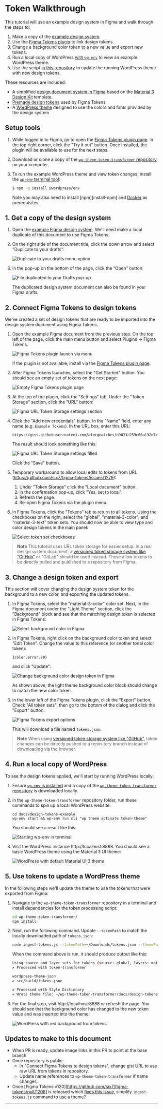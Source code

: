 # Token Walkthrough

This tutorial will use an example design system in Figma and walk through the steps to:

1. Make a copy of the [example design system][example-figma-document].
2. Use the [Figma Tokens plugin][figma-tokens-plugin] to link design tokens.
3. Change a background color token to a new value and export new tokens.
4. Run a local copy of WordPress [with `wp-env`][wp-env-documentation] to view an example WordPress theme.
5. Use the script [in this repository][repository-link] to update the running WordPress theme with new design tokens.

These resources are included:

- A simplified [design document system in Figma][example-figma-document] based on the [Material 3 Design Kit][figma-material-3-design-kit] template.
- [Premade design tokens][example-tokens] used by Figma Tokens
- A [WordPress theme][repository-example-theme] designed to use the colors and fonts provided by the design system

## Setup tools

1. While logged in to Figma, go to open the [Figma Tokens plugin page][figma-tokens-plugin]. In the top right corner, click the "Try it out" button. Once installed, the plugin will be available to use for the next steps.

2. Download or clone a copy of the [`wp-theme-token-transformer` repository][repository-link] on your computer.

3. To run the example WordPress theme and view token changes, install the [`wp-env` terminal tool][wp-env-documentation]:

    ```bash
    $ npm -g install @wordpress/env
    ```

    Note you may also need to install [npm][install-npm] and [Docker][install-docker] as prerequisites.

## 1. Get a copy of the design system

1. Open the [example Figma design system][example-figma-document]. We'll need make a local duplicate of this document to use Figma Tokens.

2. On the right side of the document title, click the down arrow and select "Duplicate to your drafts":

    ![Duplicate to your drafts menu option][gif-duplicate-to-drafts]

3. In the pop-up on the bottom of the page, click the "Open" button:

    ![File duplicated to your Drafts pop-up][image-open-duplicate]

    The duplicated design system document can also be found in your Figma drafts.

## 2. Connect Figma Tokens to design tokens

We've created a set of design tokens that are ready to be imported into the design system document using Figma Tokens.

1. Open the example Figma document from the previous step. On the top left of the page, click the main menu button and select Plugins -> Figma Tokens.

    ![Figma Tokens plugin launch via menu][image-open-figma-tokens]

    If the plugin is not available, install via the [Figma Tokens plugin page][figma-tokens-plugin].

2. After Figma Tokens launches, select the "Get Started" button. You should see an empty set of tokens on the next page:

    ![Empty Figma Tokens plugin page][image-figma-tokens-empty]

3. At the top of the plugin, click the "Settings" tab. Under the "Token Storage" section, click the "URL" button:

    ![Figma URL Token Storage settings section][image-figma-tokens-settings-url]

4. Click the "Add new credentials" button. In the "Name" field, enter any name (e.g. `Example Tokens`). In the URL box, enter this URL:

    ```
    https://gist.githubusercontent.com/alecgeatches/d9831e259c06a132e7c7ab9cb52e9454/raw/223b6559f1bd4574bb76115d67996ea1612fe1db/tokens.json
    ```

    The result should look something like this:

    ![Figma URL Token Storage settings filled][image-figma-url-credentials]

    Click the "Save" button.

5. Temporary workaround to allow local edits to tokens from URL (https://github.com/six7/figma-tokens/issues/1279):

    1. Under "Token Storage" click the "Local document" button.
    2. In the confirmation pop-up, click "Yes, set to local".
    3. Refresh the page.
    4. Re-open Figma Tokens via the plugin menu.

6. In Figma Tokens, click the "Tokens" tab to return to all tokens. Using the checkboxes on the right, select the "global", "material-3-color", and "material-3-text" token sets. You should now be able to view type and color design tokens in the main panel:

    ![Select token set checkboxes][gif-figma-token-sets]

> **Note**
> This tutorial uses URL token storage for easier setup.
> In a real design system document, a [versioned token storage system like "GitHub"][figma-tokens-docs-github] or "GitLab" should be used instead. These allow tokens to be directly pulled and published to a repository from Figma.

## 3. Change a design token and export

This section will cover changing the design system token for the background to a new color, and exporting the updated tokens.

1. In Figma Tokens, select the "material-3-color" color set. Next, in the Figma document under the "Light Theme" section, click the "Background" block and see that the matching design token is selected in Figma Tokens:

    ![Select background color in Figma][gif-select-background-token]

2. In Figma Tokens, right click on the background color token and select "Edit Token". Change the value to this reference (or another tonal color token):

    ```
    {color.error.70}
    ```

    and click "Update":

    ![Change background color design token in Figma][gif-change-background-token]

    As shown above, the light theme background color block should change to match the new color token.

3. In the lower left of the Figma Tokens plugin, click the "Export" button. Check "All token sets", then go to the bottom of the dialog and click the "Export" button.

    ![Figma Tokens export options][image-figma-tokens-export]

    This will download a file named `tokens.json`.

> **Note**
> When using [versioned token storage system like "GitHub"][figma-tokens-docs-github], token changes can be directly pushed to a repository branch instead of downloading via the browser.

## 4. Run a local copy of WordPress

To see the design tokens applied, we'll start by running WordPress locally:

1. Ensure [`wp-env` is installed][wp-env-documentation] and a copy of the [`wp-theme-token-transformer` repository][repository-link] is downloaded locally.
2. In the `wp-theme-token-transformer` repository folder, run these commands to spin up a local WordPress website:

    ```bask
    cd docs/design-tokens-example
    wp-env start && wp-env run cli "wp theme activate token-theme"
    ```

    You should see a result like this:

    ![Starting wp-env in terminal][gif-start-theme-terminal]

3. Visit the WordPress instance http://localhost:8888. You should see a basic WordPress theme using the Material 3 UI theme:

    ![WordPress with default Material UI 3 theme][image-wordpress-theme-default]

## 5. Use tokens to update a WordPress theme

In the following steps we'll update the theme to use the tokens that were exported from Figma:

1. Navigate to the `wp-theme-token-transformer` repository in a terminal and install dependencies for the token processing script:

    ```bash
    cd wp-theme-token-transformer/
    npm install
    ```

2. Next, run the following command. Update `--tokenPath` to match the locally downloaded path of `tokens.json`:

    ```bash
    node ingest-tokens.js --tokenPath=~/Downloads/tokens.json --themePath=./docs/design-tokens-example/token-theme --sourceSet=global --layerSets=material-3-color,material-3-text --overwrite
    ```

    When the command above is run, it should produce output like this:

    ```bash
    Using source and layer sets for tokens (source: global, layers: material-3-color, material-3-text)
    ✔︎ Processed with token-transformer

    wordpress-theme-json
    ✔︎ src/build/tokens.json

    ✔︎ Processed with Style Dictionary
    ✔︎ Wrote theme file: ~/wp-theme-token-transformer/docs/design-tokens-example/token-theme/theme.json
    ```

3. For the final step, visit http://localhost:8888 or refresh the page. You should see that the background color has changed to the new token value and was inserted into the theme:

    ![WordPress with red background from tokens][image-wordpress-theme-modified]

## Updates to make to this document

- When PR is ready, update image links in this PR to point at the base branch.
- Once repository is public:
    - In "Connect Figma Tokens to design tokens", change gist URL to use raw URL from tokens in repository.
    - Update name references to `wp-theme-token-transformer` if name changes.
- Once [Figma Tokens v120][https://github.com/six7/figma-tokens/pull/1208] is released which [fixes this issue](https://github.com/six7/figma-tokens/issues/1164), simplify `ingest-tokens.js` command to use a theme?

---

[example-figma-document]: https://www.figma.com/file/5NZf8UfaZCPhcZRTjpRfmX/Material-3-Design-Kit---Figma-Tokens-Example
[example-tokens-raw]: https://gist.githubusercontent.com/alecgeatches/d9831e259c06a132e7c7ab9cb52e9454/raw/5cbe4d2796341b6c29acdf7a135f571fc6674cda/tokens.json
[example-tokens]: https://gist.github.com/alecgeatches/d9831e259c06a132e7c7ab9cb52e9454
[figma-material-3-design-kit]: https://www.figma.com/community/file/1035203688168086460
[figma-tokens-docs-github]: https://docs.figmatokens.com/sync/github
[figma-tokens-plugin]: https://www.figma.com/community/plugin/843461159747178978
[gif-change-background-token]: /../add/example-token-walkthrough/docs/design-tokens-example/assets/change-background-token.gif
[gif-duplicate-to-drafts]: /../add/example-token-walkthrough/docs/design-tokens-example/assets/duplicate-to-drafts.gif
[gif-figma-token-sets]: /../add/example-token-walkthrough/docs/design-tokens-example/assets/figma-token-sets.gif
[gif-select-background-token]: /../add/example-token-walkthrough/docs/design-tokens-example/assets/select-background-token.gif
[gif-start-theme-terminal]: /../add/example-token-walkthrough/docs/design-tokens-example/assets/start-theme-terminal.gif
[image-figma-tokens-empty]: /../add/example-token-walkthrough/docs/design-tokens-example/assets/figma-tokens-empty.png
[image-figma-tokens-export]: /../add/example-token-walkthrough/docs/design-tokens-example/assets/figma-tokens-export.png
[image-figma-tokens-settings-url]: /../add/example-token-walkthrough/docs/design-tokens-example/assets/figma-tokens-settings-url.png
[image-figma-url-credentials]: /../add/example-token-walkthrough/docs/design-tokens-example/assets/figma-url-credentials.png
[image-open-duplicate]: /../add/example-token-walkthrough/docs/design-tokens-example/assets/duplicated-document-open.png
[image-open-figma-tokens]: /../add/example-token-walkthrough/docs/design-tokens-example/assets/open-figma-tokens.png
[image-wordpress-theme-default]: /../add/example-token-walkthrough/docs/design-tokens-example/assets/wordpress-theme-default.png
[image-wordpress-theme-modified]: /../add/example-token-walkthrough/docs/design-tokens-example/assets/wordpress-theme-modified.png
[install-docker]: https://docs.docker.com/get-docker/
[install-node]: https://nodejs.org/en/download/
[repository-example-theme]: https://github.com/Automattic/wp-theme-token-transformer/tree/trunk/docs/design-tokens-example/token-theme
[repository-link]: https://github.com/Automattic/wp-theme-token-transformer
[wp-env-documentation]: https://developer.wordpress.org/block-editor/reference-guides/packages/packages-env/